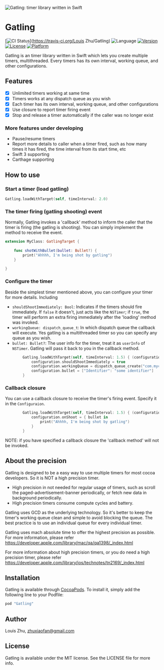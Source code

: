 ![Gatling: timer library written in Swift](https://cloud.githubusercontent.com/assets/423386/16545954/4f516910-416c-11e6-8d29-9058bc3dd58a.jpg)

# Gatling

[![CI Status](https://travis-ci.org/LouisZhu/Gatling.svg)](https://travis-ci.org/Louis Zhu/Gatling)
![Language](https://img.shields.io/badge/language-Swift%202-orange.svg)
[![Version](https://img.shields.io/cocoapods/v/Gatling.svg?style=flat)](http://cocoapods.org/pods/Gatling)
[![License](https://img.shields.io/cocoapods/l/Gatling.svg?style=flat)](http://cocoapods.org/pods/Gatling)
[![Platform](https://img.shields.io/cocoapods/p/Gatling.svg?style=flat)](http://cocoapods.org/pods/Gatling)

Gatling is an timer library written in Swift which lets you create multiple timers, multithreaded. Every timers has its own interval, working queue, and other configurations.

## Features

- [x] Unlimited timers working at same time
- [x] Timers works at any dispatch queue as you wish
- [x] Each timer has its own interval, working queue, and other configurations
- [x] Use closure to report timer firing event
- [x] Stop and release a timer automatically if the caller was no longer exist

### More features under developing

- Pause/resume timers
- Report more details to caller when a timer fired, such as how many times it has fired, the time interval from its start time, etc
- Swift 3 supporting
- Carthage supporting

## How to use

### Start a timer (load gatling)

```swift
Gatling.loadWithTarget(self, timeInterval: 2.0)
```

### The timer firing (gatling shooting) event

Normally, Gatling invokes a 'callback' method to inform the caller that the timer is firing (the gatling is shooting). You can simply implement the method to receive the event.

```swift
extension MyClass: GatlingTarget {
    
    func shotWithBullet(bullet: Bullet?) {
        print("Ahhhh, I'm being shot by gatling")
    }
    
}
```

### Configure the timer

Beside the simplest timer mentioned above, you can configure your timer for more details. Including

- `shouldShootImmediately: Bool`: Indicates if the timers should fire immediately. If `false` it doesn't, just acts like the `NSTimer`; if `true`, the timer will perform an extra firing immediately after the 'loading' method was invoked.
- `workingQueue: dispatch_queue_t`: In which dispatch queue the callback will execute. Yes gatling is a multithreaded timer so you can specify any queue as you wish.
- `bullet: Bullet?`: The user info for the timer, treat it as `userInfo` of `NSTimer`. Gatling will pass it back to you in the callback method.

```swift
        Gatling.loadWithTarget(self, timeInterval: 1.5) { (configuration) in
            configuration.shouldShootImmediately = true
            configuration.workingQueue = dispatch_queue_create("com.mycompany.queue.working", nil)
            configuration.bullet = ["Identifier": "some identifier"]
        }
```

### Callback closure

You can use a callback closure to receive the timer's firing event. Specify it in the `Configuraion`.

```swift
        Gatling.loadWithTarget(self, timeInterval: 1.5) { (configuration) in
            configuration.onShoot = { bullet in
                print("Ahhhh, I'm being shot by gatling")
            }
        }
```

NOTE: if you have specified a callback closure the 'callback method' will not be invoked.

## About the precision

Gatling is designed to be a easy way to use multiple timers for most cocoa developers. So it is NOT a high precision timer.

- High precision in not needed for regular usage of timers, such as scroll the paged-advertisement-banner periodically, or fetch new data in background periodically.
- High precision timers consume compute cycles and battery.

Gatling uses GCD as the underlying technology. So it's better to keep the timer's working queue clean and simple to avoid blocking the queue. The best practice is to use an individual queue for every individual timer.

Gatling uses mach absolute time to offer the highest precision as possible. For more information, please refer <https://developer.apple.com/library/mac/qa/qa1398/_index.html>

For more information about high precision timers, or you do need a high precision timer, please refer <https://developer.apple.com/library/ios/technotes/tn2169/_index.html>

## Installation

Gatling is available through [CocoaPods](http://cocoapods.org). To install
it, simply add the following line to your Podfile:

```ruby
pod "Gatling"
```

## Author

Louis Zhu, zhuxiaofan@gmail.com

## License

Gatling is available under the MIT license. See the LICENSE file for more info.
